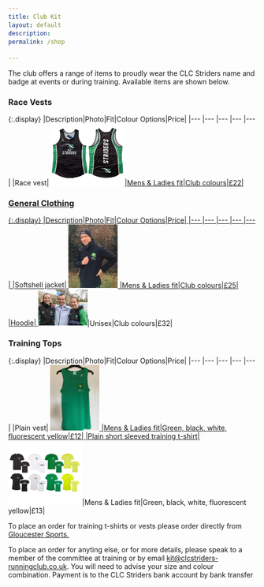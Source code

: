 ```yaml
---
title: Club Kit
layout: default
description:
permalink: /shop

---
```


The club offers a range of items to proudly wear the CLC Striders name and badge at events or during training. Available items are shown below.


### Race Vests

{:.display}
|Description|Photo|Fit|Colour Options|Price|
|--- |--- |--- |--- |--- |
|Race vest| <a href="/images/kit/NewVest.jpg"><img src=" /images/kit/NewVest.jpg" width="150">|Mens & Ladies fit|Club colours|£22|

### General Clothing

{:.display}
|Description|Photo|Fit|Colour Options|Price|
|--- |--- |--- |--- |--- |
|Softshell jacket| <a href="/images/kit/Softshell_jacket.jpg"><img src=" /images/kit/Softshell_jacket.jpg" width="100"> |Mens & Ladies fit|Club colours|£25|
|Hoodie| <a href="/images/kit/kit_2.jpg"><img src=" /images/kit/kit_2.jpg" width="100"></a>|Unisex|Club colours|£32|


### Training Tops

{:.display}
|Description|Photo|Fit|Colour Options|Price|
|--- |--- |--- |--- |--- |
|Plain vest| <a href="/images/kit/Plain_vest.jpg"><img src=" /images/kit/Plain_vest.jpg" width="100"> |Mens & Ladies fit|Green, black, white, fluorescent yellow|£12|
|Plain short sleeved training t-shirt| <a href="/images/kit/NewTees.jpg"><img src=" /images/kit/NewTees.jpg" width="150"></a>|Mens & Ladies fit|Green, black, white, fluorescent yellow|£13|


To place an order for training t-shirts or vests please order directly from <a href="https://www.gloucestersports.com/shop-category.php?Cat=62">Gloucester Sports.</a>
  
To place an order for anyting else, or for more details, please speak to a member of the committee at training or by email <kit@clcstriders-runningclub.co.uk>. You will need to advise your size and colour combination. Payment is to the CLC Striders bank account by bank transfer
